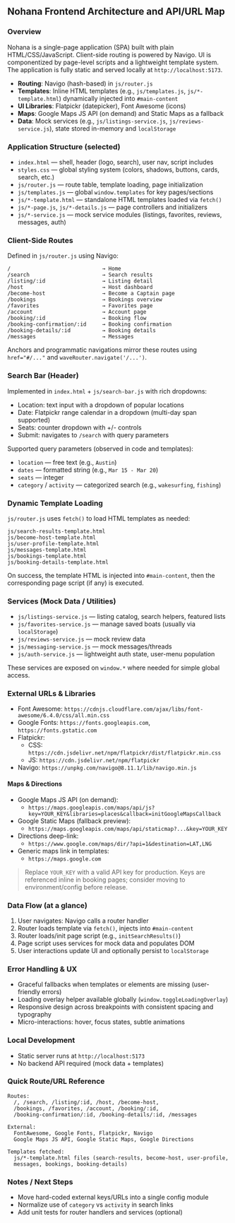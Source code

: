 ## Nohana Frontend Architecture and API/URL Map

### Overview
Nohana is a single-page application (SPA) built with plain HTML/CSS/JavaScript. Client-side routing is powered by Navigo. UI is componentized by page-level scripts and a lightweight template system. The application is fully static and served locally at `http://localhost:5173`.

- **Routing**: Navigo (hash-based) in `js/router.js`
- **Templates**: Inline HTML templates (e.g., `js/templates.js`, `js/*-template.html`) dynamically injected into `#main-content`
- **UI Libraries**: Flatpickr (datepicker), Font Awesome (icons)
- **Maps**: Google Maps JS API (on demand) and Static Maps as a fallback
- **Data**: Mock services (e.g., `js/listings-service.js`, `js/reviews-service.js`), state stored in-memory and `localStorage`

### Application Structure (selected)
- `index.html` — shell, header (logo, search), user nav, script includes
- `styles.css` — global styling system (colors, shadows, buttons, cards, search, etc.)
- `js/router.js` — route table, template loading, page initialization
- `js/templates.js` — global `window.templates` for key pages/sections
- `js/*-template.html` — standalone HTML templates loaded via `fetch()`
- `js/*-page.js`, `js/*-details.js` — page controllers and initializers
- `js/*-service.js` — mock service modules (listings, favorites, reviews, messages, auth)

### Client-Side Routes
Defined in `js/router.js` using Navigo:

```
/                             → Home
/search                       → Search results
/listing/:id                  → Listing detail
/host                         → Host dashboard
/become-host                  → Become a Captain page
/bookings                     → Bookings overview
/favorites                    → Favorites page
/account                      → Account page
/booking/:id                  → Booking flow
/booking-confirmation/:id     → Booking confirmation
/booking-details/:id          → Booking details
/messages                     → Messages
```

Anchors and programmatic navigations mirror these routes using `href="#/..."` and `waveRouter.navigate('/...')`.

### Search Bar (Header)
Implemented in `index.html` + `js/search-bar.js` with rich dropdowns:
- Location: text input with a dropdown of popular locations
- Date: Flatpickr range calendar in a dropdown (multi-day span supported)
- Seats: counter dropdown with +/- controls
- Submit: navigates to `/search` with query parameters

Supported query parameters (observed in code and templates):
- `location` — free text (e.g., `Austin`)
- `dates` — formatted string (e.g., `Mar 15 - Mar 20`)
- `seats` — integer
- `category` / `activity` — categorized search (e.g., `wakesurfing`, `fishing`)

### Dynamic Template Loading
`js/router.js` uses `fetch()` to load HTML templates as needed:

```
js/search-results-template.html
js/become-host-template.html
js/user-profile-template.html
js/messages-template.html
js/bookings-template.html
js/booking-details-template.html
```

On success, the template HTML is injected into `#main-content`, then the corresponding page script (if any) is executed.

### Services (Mock Data / Utilities)
- `js/listings-service.js` — listing catalog, search helpers, featured lists
- `js/favorites-service.js` — manage saved boats (usually via `localStorage`)
- `js/reviews-service.js` — mock review data
- `js/messaging-service.js` — mock messages/threads
- `js/auth-service.js` — lightweight auth state, user-menu population

These services are exposed on `window.*` where needed for simple global access.

### External URLs & Libraries
- Font Awesome: `https://cdnjs.cloudflare.com/ajax/libs/font-awesome/6.4.0/css/all.min.css`
- Google Fonts: `https://fonts.googleapis.com`, `https://fonts.gstatic.com`
- Flatpickr:
  - CSS: `https://cdn.jsdelivr.net/npm/flatpickr/dist/flatpickr.min.css`
  - JS:  `https://cdn.jsdelivr.net/npm/flatpickr`
- Navigo: `https://unpkg.com/navigo@8.11.1/lib/navigo.min.js`

#### Maps & Directions
- Google Maps JS API (on demand):
  - `https://maps.googleapis.com/maps/api/js?key=YOUR_KEY&libraries=places&callback=initGoogleMapsCallback`
- Google Static Maps (fallback preview):
  - `https://maps.googleapis.com/maps/api/staticmap?...&key=YOUR_KEY`
- Directions deep-link:
  - `https://www.google.com/maps/dir/?api=1&destination=LAT,LNG`
- Generic maps link in templates:
  - `https://maps.google.com`

> Replace `YOUR_KEY` with a valid API key for production. Keys are referenced inline in booking pages; consider moving to environment/config before release.

### Data Flow (at a glance)
1. User navigates: Navigo calls a router handler
2. Router loads template via `fetch()`, injects into `#main-content`
3. Router loads/init page script (e.g., `initSearchResults()`)
4. Page script uses services for mock data and populates DOM
5. User interactions update UI and optionally persist to `localStorage`

### Error Handling & UX
- Graceful fallbacks when templates or elements are missing (user-friendly errors)
- Loading overlay helper available globally (`window.toggleLoadingOverlay`)
- Responsive design across breakpoints with consistent spacing and typography
- Micro-interactions: hover, focus states, subtle animations

### Local Development
- Static server runs at `http://localhost:5173`
- No backend API required (mock data + templates)

### Quick Route/URL Reference
```
Routes:
  /, /search, /listing/:id, /host, /become-host,
  /bookings, /favorites, /account, /booking/:id,
  /booking-confirmation/:id, /booking-details/:id, /messages

External:
  FontAwesome, Google Fonts, Flatpickr, Navigo
  Google Maps JS API, Google Static Maps, Google Directions

Templates fetched:
  js/*-template.html files (search-results, become-host, user-profile,
  messages, bookings, booking-details)
```

### Notes / Next Steps
- Move hard-coded external keys/URLs into a single config module
- Normalize use of `category` vs `activity` in search links
- Add unit tests for router handlers and services (optional)


